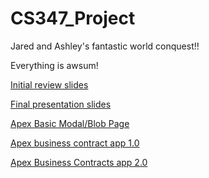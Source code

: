 CS347_Project
=============

Jared and Ashley's fantastic world conquest!!

Everything is awsum!

[Initial review slides](http://slid.es/ashleyng/business-contract-database)

[Final presentation slides](http://slides.com/ashleyng/business-contract)

[Apex Basic Modal/Blob Page](http://apex.oracle.com/pls/apex/f?p=77083:2:0::NO)

[Apex business contract app 1.0](http://apex.oracle.com/pls/apex/f?p=21849:2:0::NO)

[Apex Business Contracts app 2.0](https://apex.oracle.com/pls/apex/f?p=51779:1:2770951118914:::::)


